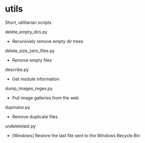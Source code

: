 # utils
Short, utilitarian scripts

delete_empty_dirs.py
- Recursively remove empty dir trees

delete_size_zero_files.py
- Remove empty files

describe.py
- Get module information

dump_images_regex.py
- Pull image galleries from the web

dupinator.py
- Remove duplicate files

undeletelast.py
- [Windows] Restore the last file sent to the Windows Recycle Bin


